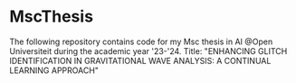 # MscThesis
The following repository contains code for my Msc thesis in AI @Open Universiteit during the academic year '23-'24.
Title: "ENHANCING GLITCH IDENTIFICATION IN GRAVITATIONAL WAVE ANALYSIS: A CONTINUAL LEARNING APPROACH"
